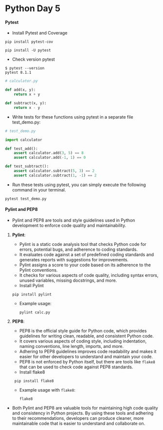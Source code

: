 <!-- Content Developed by Joshua Chipile  -->

# Python Day 5

#### Pytest

- Install Pytest and Coverage

```
pip install pytest-cov
```

```
pip install -U pytest
```

- Check version pytest

```
$ pytest --version
pytest 8.1.1
```

```python
# calculator.py

def add(x, y):
    return x + y

def subtract(x, y):
    return x - y
```

- Write tests for these functions using pytest in a separate file test_demo.py:

```python
# test_demo.py

import calculator

def test_add():
    assert calculator.add(3, 5) == 8
    assert calculator.add(-1, 1) == 0

def test_subtract():
    assert calculator.subtract(5, 3) == 2
    assert calculator.subtract(1, -1) == 2

```

- Run these tests using pytest, you can simply execute the following command in your terminal.

```
pytest test_demo.py
```

#### Pylint and PEP8

- Pylint and PEP8 are tools and style guidelines used in Python development to enforce code quality and maintainability.

1. **Pylint**:
   - Pylint is a static code analysis tool that checks Python code for errors, potential bugs, and adherence to coding standards.
   - It evaluates code against a set of predefined coding standards and generates reports with suggestions for improvements.
   - Pylint assigns a score to your code based on its adherence to the Pylint conventions.
   - It checks for various aspects of code quality, including syntax errors, unused variables, missing docstrings, and more.
   - Install Pylint

   ```
   pip install pylint
   ```

   - Example usage:

     ```
     pylint calc.py
     ```

2. **PEP8**:
   - PEP8 is the official style guide for Python code, which provides guidelines for writing clean, readable, and consistent Python code.
   - It covers various aspects of coding style, including indentation, naming conventions, line length, imports, and more.
   - Adhering to PEP8 guidelines improves code readability and makes it easier for other developers to understand and maintain your code.
   - PEP8 is not enforced by Python itself, but there are tools like `flake8` that can be used to check code against PEP8 standards.
   - Install flake8

   ```
    pip install flake8
   ```

   - Example usage with `flake8`:

     ```
     flake8
     ```

- Both Pylint and PEP8 are valuable tools for maintaining high code quality and consistency in Python projects. By using these tools and adhering to their recommendations, developers can produce cleaner, more maintainable code that is easier to understand and collaborate on.

<!-- Content Developed by Joshua Chipile  -->